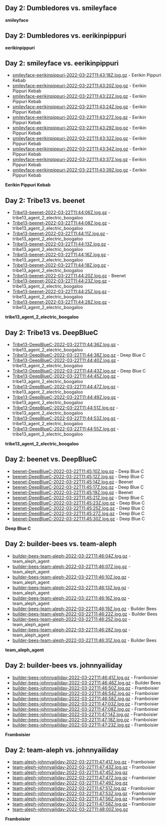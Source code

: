 ## Day 2: Dumbledores vs. smileyface

**smileyface**

## Day 2: Dumbledores vs. eerikinpippuri

**eerikinpippuri**

## Day 2: smileyface vs. eerikinpippuri

- [smileyface-eerikinpippuri-2022-03-22T11:43:18Z.log.gz](day2-smileyface-eerikinpippuri/smileyface-eerikinpippuri-2022-03-22T11:43:18Z.log.gz) - Eerikin Pippuri Kebab
- [smileyface-eerikinpippuri-2022-03-22T11:43:20Z.log.gz](day2-smileyface-eerikinpippuri/smileyface-eerikinpippuri-2022-03-22T11:43:20Z.log.gz) - Eerikin Pippuri Kebab
- [smileyface-eerikinpippuri-2022-03-22T11:43:22Z.log.gz](day2-smileyface-eerikinpippuri/smileyface-eerikinpippuri-2022-03-22T11:43:22Z.log.gz) - Eerikin Pippuri Kebab
- [smileyface-eerikinpippuri-2022-03-22T11:43:24Z.log.gz](day2-smileyface-eerikinpippuri/smileyface-eerikinpippuri-2022-03-22T11:43:24Z.log.gz) - Eerikin Pippuri Kebab
- [smileyface-eerikinpippuri-2022-03-22T11:43:27Z.log.gz](day2-smileyface-eerikinpippuri/smileyface-eerikinpippuri-2022-03-22T11:43:27Z.log.gz) - Eerikin Pippuri Kebab
- [smileyface-eerikinpippuri-2022-03-22T11:43:29Z.log.gz](day2-smileyface-eerikinpippuri/smileyface-eerikinpippuri-2022-03-22T11:43:29Z.log.gz) - Eerikin Pippuri Kebab
- [smileyface-eerikinpippuri-2022-03-22T11:43:32Z.log.gz](day2-smileyface-eerikinpippuri/smileyface-eerikinpippuri-2022-03-22T11:43:32Z.log.gz) - Eerikin Pippuri Kebab
- [smileyface-eerikinpippuri-2022-03-22T11:43:34Z.log.gz](day2-smileyface-eerikinpippuri/smileyface-eerikinpippuri-2022-03-22T11:43:34Z.log.gz) - Eerikin Pippuri Kebab
- [smileyface-eerikinpippuri-2022-03-22T11:43:37Z.log.gz](day2-smileyface-eerikinpippuri/smileyface-eerikinpippuri-2022-03-22T11:43:37Z.log.gz) - Eerikin Pippuri Kebab
- [smileyface-eerikinpippuri-2022-03-22T11:43:39Z.log.gz](day2-smileyface-eerikinpippuri/smileyface-eerikinpippuri-2022-03-22T11:43:39Z.log.gz) - Eerikin Pippuri Kebab

**Eerikin Pippuri Kebab**

## Day 2: Tribe13 vs. beenet

- [Tribe13-beenet-2022-03-22T11:44:06Z.log.gz](day2-Tribe13-beenet/Tribe13-beenet-2022-03-22T11:44:06Z.log.gz) - tribe13_agent_2_electric_boogaloo
- [Tribe13-beenet-2022-03-22T11:44:08Z.log.gz](day2-Tribe13-beenet/Tribe13-beenet-2022-03-22T11:44:08Z.log.gz) - tribe13_agent_2_electric_boogaloo
- [Tribe13-beenet-2022-03-22T11:44:11Z.log.gz](day2-Tribe13-beenet/Tribe13-beenet-2022-03-22T11:44:11Z.log.gz) - tribe13_agent_2_electric_boogaloo
- [Tribe13-beenet-2022-03-22T11:44:13Z.log.gz](day2-Tribe13-beenet/Tribe13-beenet-2022-03-22T11:44:13Z.log.gz) - tribe13_agent_2_electric_boogaloo
- [Tribe13-beenet-2022-03-22T11:44:16Z.log.gz](day2-Tribe13-beenet/Tribe13-beenet-2022-03-22T11:44:16Z.log.gz) - tribe13_agent_2_electric_boogaloo
- [Tribe13-beenet-2022-03-22T11:44:18Z.log.gz](day2-Tribe13-beenet/Tribe13-beenet-2022-03-22T11:44:18Z.log.gz) - tribe13_agent_2_electric_boogaloo
- [Tribe13-beenet-2022-03-22T11:44:20Z.log.gz](day2-Tribe13-beenet/Tribe13-beenet-2022-03-22T11:44:20Z.log.gz) - Beenet
- [Tribe13-beenet-2022-03-22T11:44:23Z.log.gz](day2-Tribe13-beenet/Tribe13-beenet-2022-03-22T11:44:23Z.log.gz) - tribe13_agent_2_electric_boogaloo
- [Tribe13-beenet-2022-03-22T11:44:25Z.log.gz](day2-Tribe13-beenet/Tribe13-beenet-2022-03-22T11:44:25Z.log.gz) - tribe13_agent_2_electric_boogaloo
- [Tribe13-beenet-2022-03-22T11:44:28Z.log.gz](day2-Tribe13-beenet/Tribe13-beenet-2022-03-22T11:44:28Z.log.gz) - tribe13_agent_2_electric_boogaloo

**tribe13_agent_2_electric_boogaloo**

## Day 2: Tribe13 vs. DeepBlueC

- [Tribe13-DeepBlueC-2022-03-22T11:44:36Z.log.gz](day2-Tribe13-DeepBlueC/Tribe13-DeepBlueC-2022-03-22T11:44:36Z.log.gz) - tribe13_agent_2_electric_boogaloo
- [Tribe13-DeepBlueC-2022-03-22T11:44:38Z.log.gz](day2-Tribe13-DeepBlueC/Tribe13-DeepBlueC-2022-03-22T11:44:38Z.log.gz) - Deep Blue C
- [Tribe13-DeepBlueC-2022-03-22T11:44:40Z.log.gz](day2-Tribe13-DeepBlueC/Tribe13-DeepBlueC-2022-03-22T11:44:40Z.log.gz) - tribe13_agent_2_electric_boogaloo
- [Tribe13-DeepBlueC-2022-03-22T11:44:43Z.log.gz](day2-Tribe13-DeepBlueC/Tribe13-DeepBlueC-2022-03-22T11:44:43Z.log.gz) - Deep Blue C
- [Tribe13-DeepBlueC-2022-03-22T11:44:45Z.log.gz](day2-Tribe13-DeepBlueC/Tribe13-DeepBlueC-2022-03-22T11:44:45Z.log.gz) - tribe13_agent_2_electric_boogaloo
- [Tribe13-DeepBlueC-2022-03-22T11:44:47Z.log.gz](day2-Tribe13-DeepBlueC/Tribe13-DeepBlueC-2022-03-22T11:44:47Z.log.gz) - tribe13_agent_2_electric_boogaloo
- [Tribe13-DeepBlueC-2022-03-22T11:44:49Z.log.gz](day2-Tribe13-DeepBlueC/Tribe13-DeepBlueC-2022-03-22T11:44:49Z.log.gz) - tribe13_agent_2_electric_boogaloo
- [Tribe13-DeepBlueC-2022-03-22T11:44:51Z.log.gz](day2-Tribe13-DeepBlueC/Tribe13-DeepBlueC-2022-03-22T11:44:51Z.log.gz) - tribe13_agent_2_electric_boogaloo
- [Tribe13-DeepBlueC-2022-03-22T11:44:53Z.log.gz](day2-Tribe13-DeepBlueC/Tribe13-DeepBlueC-2022-03-22T11:44:53Z.log.gz) - tribe13_agent_2_electric_boogaloo
- [Tribe13-DeepBlueC-2022-03-22T11:44:55Z.log.gz](day2-Tribe13-DeepBlueC/Tribe13-DeepBlueC-2022-03-22T11:44:55Z.log.gz) - tribe13_agent_2_electric_boogaloo

**tribe13_agent_2_electric_boogaloo**

## Day 2: beenet vs. DeepBlueC

- [beenet-DeepBlueC-2022-03-22T11:45:10Z.log.gz](day2-beenet-DeepBlueC/beenet-DeepBlueC-2022-03-22T11:45:10Z.log.gz) - Deep Blue C
- [beenet-DeepBlueC-2022-03-22T11:45:12Z.log.gz](day2-beenet-DeepBlueC/beenet-DeepBlueC-2022-03-22T11:45:12Z.log.gz) - Deep Blue C
- [beenet-DeepBlueC-2022-03-22T11:45:14Z.log.gz](day2-beenet-DeepBlueC/beenet-DeepBlueC-2022-03-22T11:45:14Z.log.gz) - Beenet
- [beenet-DeepBlueC-2022-03-22T11:45:17Z.log.gz](day2-beenet-DeepBlueC/beenet-DeepBlueC-2022-03-22T11:45:17Z.log.gz) - Deep Blue C
- [beenet-DeepBlueC-2022-03-22T11:45:19Z.log.gz](day2-beenet-DeepBlueC/beenet-DeepBlueC-2022-03-22T11:45:19Z.log.gz) - Beenet
- [beenet-DeepBlueC-2022-03-22T11:45:21Z.log.gz](day2-beenet-DeepBlueC/beenet-DeepBlueC-2022-03-22T11:45:21Z.log.gz) - Deep Blue C
- [beenet-DeepBlueC-2022-03-22T11:45:23Z.log.gz](day2-beenet-DeepBlueC/beenet-DeepBlueC-2022-03-22T11:45:23Z.log.gz) - Deep Blue C
- [beenet-DeepBlueC-2022-03-22T11:45:25Z.log.gz](day2-beenet-DeepBlueC/beenet-DeepBlueC-2022-03-22T11:45:25Z.log.gz) - Deep Blue C
- [beenet-DeepBlueC-2022-03-22T11:45:27Z.log.gz](day2-beenet-DeepBlueC/beenet-DeepBlueC-2022-03-22T11:45:27Z.log.gz) - Deep Blue C
- [beenet-DeepBlueC-2022-03-22T11:45:30Z.log.gz](day2-beenet-DeepBlueC/beenet-DeepBlueC-2022-03-22T11:45:30Z.log.gz) - Deep Blue C

**Deep Blue C**

## Day 2: builder-bees vs. team-aleph

- [builder-bees-team-aleph-2022-03-22T11:46:04Z.log.gz](day2-builder-bees-team-aleph/builder-bees-team-aleph-2022-03-22T11:46:04Z.log.gz) - team_aleph_agent
- [builder-bees-team-aleph-2022-03-22T11:46:07Z.log.gz](day2-builder-bees-team-aleph/builder-bees-team-aleph-2022-03-22T11:46:07Z.log.gz) - team_aleph_agent
- [builder-bees-team-aleph-2022-03-22T11:46:10Z.log.gz](day2-builder-bees-team-aleph/builder-bees-team-aleph-2022-03-22T11:46:10Z.log.gz) - team_aleph_agent
- [builder-bees-team-aleph-2022-03-22T11:46:13Z.log.gz](day2-builder-bees-team-aleph/builder-bees-team-aleph-2022-03-22T11:46:13Z.log.gz) - team_aleph_agent
- [builder-bees-team-aleph-2022-03-22T11:46:16Z.log.gz](day2-builder-bees-team-aleph/builder-bees-team-aleph-2022-03-22T11:46:16Z.log.gz) - team_aleph_agent
- [builder-bees-team-aleph-2022-03-22T11:46:19Z.log.gz](day2-builder-bees-team-aleph/builder-bees-team-aleph-2022-03-22T11:46:19Z.log.gz) - Builder Bees
- [builder-bees-team-aleph-2022-03-22T11:46:22Z.log.gz](day2-builder-bees-team-aleph/builder-bees-team-aleph-2022-03-22T11:46:22Z.log.gz) - Builder Bees
- [builder-bees-team-aleph-2022-03-22T11:46:25Z.log.gz](day2-builder-bees-team-aleph/builder-bees-team-aleph-2022-03-22T11:46:25Z.log.gz) - team_aleph_agent
- [builder-bees-team-aleph-2022-03-22T11:46:28Z.log.gz](day2-builder-bees-team-aleph/builder-bees-team-aleph-2022-03-22T11:46:28Z.log.gz) - team_aleph_agent
- [builder-bees-team-aleph-2022-03-22T11:46:31Z.log.gz](day2-builder-bees-team-aleph/builder-bees-team-aleph-2022-03-22T11:46:31Z.log.gz) - Builder Bees

**team_aleph_agent**

## Day 2: builder-bees vs. johnnyailiday

- [builder-bees-johnnyailiday-2022-03-22T11:46:41Z.log.gz](day2-builder-bees-johnnyailiday/builder-bees-johnnyailiday-2022-03-22T11:46:41Z.log.gz) - Framboisier
- [builder-bees-johnnyailiday-2022-03-22T11:46:46Z.log.gz](day2-builder-bees-johnnyailiday/builder-bees-johnnyailiday-2022-03-22T11:46:46Z.log.gz) - Builder Bees
- [builder-bees-johnnyailiday-2022-03-22T11:46:50Z.log.gz](day2-builder-bees-johnnyailiday/builder-bees-johnnyailiday-2022-03-22T11:46:50Z.log.gz) - Framboisier
- [builder-bees-johnnyailiday-2022-03-22T11:46:54Z.log.gz](day2-builder-bees-johnnyailiday/builder-bees-johnnyailiday-2022-03-22T11:46:54Z.log.gz) - Framboisier
- [builder-bees-johnnyailiday-2022-03-22T11:46:58Z.log.gz](day2-builder-bees-johnnyailiday/builder-bees-johnnyailiday-2022-03-22T11:46:58Z.log.gz) - Framboisier
- [builder-bees-johnnyailiday-2022-03-22T11:47:03Z.log.gz](day2-builder-bees-johnnyailiday/builder-bees-johnnyailiday-2022-03-22T11:47:03Z.log.gz) - Framboisier
- [builder-bees-johnnyailiday-2022-03-22T11:47:08Z.log.gz](day2-builder-bees-johnnyailiday/builder-bees-johnnyailiday-2022-03-22T11:47:08Z.log.gz) - Framboisier
- [builder-bees-johnnyailiday-2022-03-22T11:47:14Z.log.gz](day2-builder-bees-johnnyailiday/builder-bees-johnnyailiday-2022-03-22T11:47:14Z.log.gz) - Framboisier
- [builder-bees-johnnyailiday-2022-03-22T11:47:18Z.log.gz](day2-builder-bees-johnnyailiday/builder-bees-johnnyailiday-2022-03-22T11:47:18Z.log.gz) - Framboisier
- [builder-bees-johnnyailiday-2022-03-22T11:47:23Z.log.gz](day2-builder-bees-johnnyailiday/builder-bees-johnnyailiday-2022-03-22T11:47:23Z.log.gz) - Framboisier

**Framboisier**

## Day 2: team-aleph vs. johnnyailiday

- [team-aleph-johnnyailiday-2022-03-22T11:47:41Z.log.gz](day2-team-aleph-johnnyailiday/team-aleph-johnnyailiday-2022-03-22T11:47:41Z.log.gz) - Framboisier
- [team-aleph-johnnyailiday-2022-03-22T11:47:43Z.log.gz](day2-team-aleph-johnnyailiday/team-aleph-johnnyailiday-2022-03-22T11:47:43Z.log.gz) - Framboisier
- [team-aleph-johnnyailiday-2022-03-22T11:47:45Z.log.gz](day2-team-aleph-johnnyailiday/team-aleph-johnnyailiday-2022-03-22T11:47:45Z.log.gz)
- [team-aleph-johnnyailiday-2022-03-22T11:47:47Z.log.gz](day2-team-aleph-johnnyailiday/team-aleph-johnnyailiday-2022-03-22T11:47:47Z.log.gz) - Framboisier
- [team-aleph-johnnyailiday-2022-03-22T11:47:49Z.log.gz](day2-team-aleph-johnnyailiday/team-aleph-johnnyailiday-2022-03-22T11:47:49Z.log.gz)
- [team-aleph-johnnyailiday-2022-03-22T11:47:51Z.log.gz](day2-team-aleph-johnnyailiday/team-aleph-johnnyailiday-2022-03-22T11:47:51Z.log.gz) - Framboisier
- [team-aleph-johnnyailiday-2022-03-22T11:47:53Z.log.gz](day2-team-aleph-johnnyailiday/team-aleph-johnnyailiday-2022-03-22T11:47:53Z.log.gz) - Framboisier
- [team-aleph-johnnyailiday-2022-03-22T11:47:56Z.log.gz](day2-team-aleph-johnnyailiday/team-aleph-johnnyailiday-2022-03-22T11:47:56Z.log.gz) - Framboisier
- [team-aleph-johnnyailiday-2022-03-22T11:47:58Z.log.gz](day2-team-aleph-johnnyailiday/team-aleph-johnnyailiday-2022-03-22T11:47:58Z.log.gz) - Framboisier
- [team-aleph-johnnyailiday-2022-03-22T11:48:00Z.log.gz](day2-team-aleph-johnnyailiday/team-aleph-johnnyailiday-2022-03-22T11:48:00Z.log.gz)

**Framboisier**
